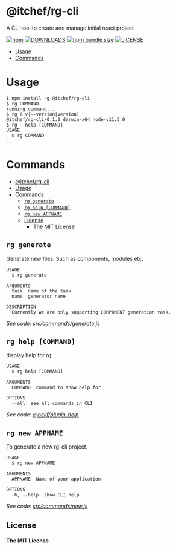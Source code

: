 @itchef/rg-cli
==============

A CLI tool to create and manage initial react project

[![npm](https://img.shields.io/npm/v/@itchef/rg-cli?style=for-the-badge)](https://npmjs.org/package/@itchef/rg-cli)
[![DOWNLOADS](https://img.shields.io/npm/dm/@itchef/rg-cli?style=for-the-badge)](https://npmjs.org/package/@itchef/rg-cli)
[![npm bundle size](https://img.shields.io/bundlephobia/min/@itchef/rg-cli?style=for-the-badge)](https://bundlephobia.com/result?p=@itchef/rg-cli)
[![LICENSE](https://img.shields.io/npm/l/@itchef/rg-cli?style=for-the-badge)
](./LICENSE)

<!-- toc -->
* [Usage](#usage)
* [Commands](#commands)
<!-- tocstop -->
# Usage
<!-- usage -->
```sh-session
$ npm install -g @itchef/rg-cli
$ rg COMMAND
running command...
$ rg (-v|--version|version)
@itchef/rg-cli/0.1.0 darwin-x64 node-v11.5.0
$ rg --help [COMMAND]
USAGE
  $ rg COMMAND
...
```
<!-- usagestop -->
# Commands
<!-- commands -->
- [@itchef/rg-cli](#itchefrg-cli)
- [Usage](#usage)
- [Commands](#commands)
  - [`rg generate`](#rg-generate)
  - [`rg help [COMMAND]`](#rg-help-command)
  - [`rg new APPNAME`](#rg-new-appname)
  - [License](#license)
      - [The MIT License](#the-mit-license)

## `rg generate`

Generate new files. Such as components, modules etc.

```
USAGE
  $ rg generate

Arguments
  task  name of the task
  name  generator name

DESCRIPTION
  Currently we are only supporting COMPONENT generation task.
```

_See code: [src/commands/generate.js](https://github.com/ITChef/rg-cli/blob/v0.1.0/src/commands/generate.js)_

## `rg help [COMMAND]`

display help for rg

```
USAGE
  $ rg help [COMMAND]

ARGUMENTS
  COMMAND  command to show help for

OPTIONS
  --all  see all commands in CLI
```

_See code: [@oclif/plugin-help](https://github.com/oclif/plugin-help/blob/v2.1.6/src/commands/help.ts)_

## `rg new APPNAME`

To generate a new rg-cli project.

```
USAGE
  $ rg new APPNAME

ARGUMENTS
  APPNAME  Name of your application

OPTIONS
  -h, --help  show CLI help
```

_See code: [src/commands/new.js](https://github.com/ITChef/rg-cli/blob/v0.1.0/src/commands/new.js)_
<!-- commandsstop -->

## License
#### The MIT License
